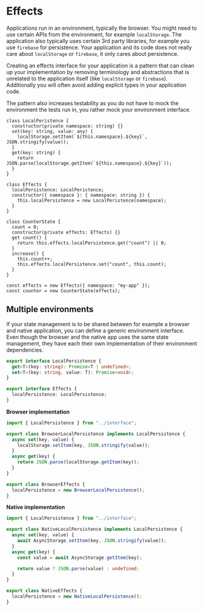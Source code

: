 # Effects

Applications run in an environment, typically the browser. You might need to use certain APIs from the environment, for example `localStorage`. The application also typically uses certain 3rd party libraries, for example you use `firebase` for persistence. Your application and its code does not really care about `localStorage` or `firebase`, it only cares about persistence.

Creating an effects interface for your application is a pattern that can clean up your implementation by removing terminology and abstractions that is unrelated to the application itself (like `localStorage` or `firebase`). Additionally you will often avoid adding explicit types in your application code.

The pattern also increases testability as you do not have to mock the environment the tests run in, you rather mock your environment interface.

```tsx
class LocalPeristence {
  constructor(private namespace: string) {}
  set(key: string, value: any) {
    localStorage.setItem(`${this.namespace}.${key}`, JSON.stringify(value));
  }
  get(key: string) {
    return JSON.parse(localStorage.getItem(`${this.namespace}.${key}`));
  }
}

class Effects {
  localPersistence: LocalPeristence;
  constructor({ namespace }: { namespace: string }) {
    this.localPersistence = new LocalPeristence(namespace);
  }
}

class CounterState {
  count = 0;
  constructor(private effects: Effects) {}
  get count() {
    return this.effects.localPersistence.get("count") || 0;
  }
  increase() {
    this.count++;
    this.effects.localPersistence.set("count", this.count);
  }
}

const effects = new Effects({ namespace: "my-app" });
const counter = new CounterState(effects);
```

## Multiple environments

If your state management is to be shared between for example a browser and native application, you can define a generic environment interface. Even though the browser and the native app uses the same state management, they have each their own implementation of their environment dependencies.

```ts
export interface LocalPersistence {
  get<T>(key: string): Promise<T | undefined>;
  set<T>(key: string, value: T): Promise<void>;
}

export interface Effects {
  localPersistence: LocalPersistence;
}
```

**Browser implementation**

```ts
import { LocalPersistence } from "../interface";

export class BrowserLocalPersistence implements LocalPersistence {
  async set(key, value) {
    localStorage.setItem(key, JSON.stringify(value));
  }
  async get(key) {
    return JSON.parse(localStorage.getItem(key));
  }
}

export class BrowserEffects {
  localPersistence = new BrowserLocalPersistence();
}
```

**Native implementation**

```ts
import { LocalPersistence } from "../interface";

export class NativeLocalPersistence implements LocalPersistence {
  async set(key, value) {
    await AsyncStorage.setItem(key, JSON.stringify(value));
  }
  async get(key) {
    const value = await AsyncStorage.getItem(key);

    return value ? JSON.parse(value) : undefined;
  }
}

export class NativeEffects {
  localPersistence = new NativeLocalPersistence();
}
```

